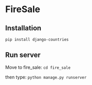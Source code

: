 # FireSale
## Installation
```pip install django-countries```
## Run server
Move to fire_sale:
```cd fire_sale```

then type:
```python manage.py runserver```

